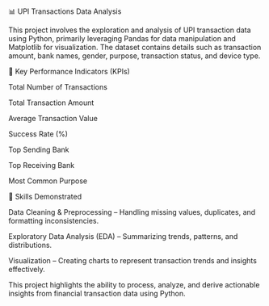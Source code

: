 📊 UPI Transactions Data Analysis

This project involves the exploration and analysis of UPI transaction data using Python, primarily leveraging Pandas for data manipulation and Matplotlib for visualization. The dataset contains details such as transaction amount, bank names, gender, purpose, transaction status, and device type.

🔹 Key Performance Indicators (KPIs)

Total Number of Transactions

Total Transaction Amount

Average Transaction Value

Success Rate (%)

Top Sending Bank

Top Receiving Bank

Most Common Purpose

🔹 Skills Demonstrated

Data Cleaning & Preprocessing – Handling missing values, duplicates, and formatting inconsistencies.

Exploratory Data Analysis (EDA) – Summarizing trends, patterns, and distributions.

Visualization – Creating charts to represent transaction trends and insights effectively.

This project highlights the ability to process, analyze, and derive actionable insights from financial transaction data using Python.
